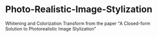 # Photo-Realistic-Image-Stylization
Whitening and Colorization Transform from the paper "A Closed-form Solution to Photorealistic Image Stylization"
